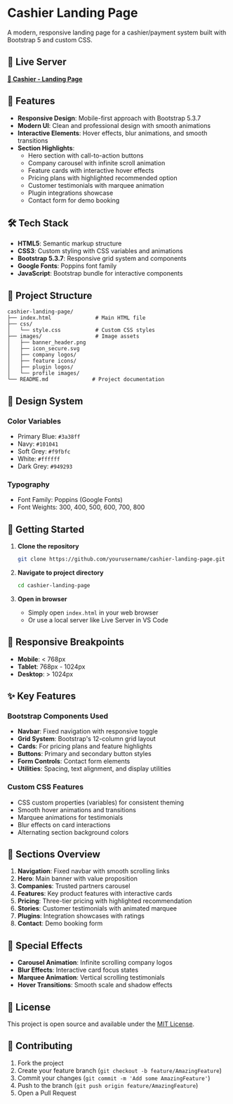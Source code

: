 # Cashier Landing Page

A modern, responsive landing page for a cashier/payment system built with Bootstrap 5 and custom CSS.

## 🚩 Live Server
**[🔗 Cashier - Landing Page](https://cashier-tech.netlify.app/)**

## 🚀 Features

- **Responsive Design**: Mobile-first approach with Bootstrap 5.3.7
- **Modern UI**: Clean and professional design with smooth animations
- **Interactive Elements**: Hover effects, blur animations, and smooth transitions
- **Section Highlights**:
  - Hero section with call-to-action buttons
  - Company carousel with infinite scroll animation
  - Feature cards with interactive hover effects
  - Pricing plans with highlighted recommended option
  - Customer testimonials with marquee animation
  - Plugin integrations showcase
  - Contact form for demo booking

## 🛠️ Tech Stack

- **HTML5**: Semantic markup structure
- **CSS3**: Custom styling with CSS variables and animations
- **Bootstrap 5.3.7**: Responsive grid system and components
- **Google Fonts**: Poppins font family
- **JavaScript**: Bootstrap bundle for interactive components

## 📁 Project Structure

```
cashier-landing-page/
├── index.html              # Main HTML file
├── css/
│   └── style.css           # Custom CSS styles
├── images/                 # Image assets
│   ├── banner_header.png
│   ├── icon_secure.svg
│   ├── company logos/
│   ├── feature icons/
│   ├── plugin logos/
│   └── profile images/
└── README.md              # Project documentation
```

## 🎨 Design System

### Color Variables
- Primary Blue: `#3a38ff`
- Navy: `#101041`
- Soft Grey: `#f9fbfc`
- White: `#ffffff`
- Dark Grey: `#949293`

### Typography
- Font Family: Poppins (Google Fonts)
- Font Weights: 300, 400, 500, 600, 700, 800

## 🚀 Getting Started

1. **Clone the repository**
   ```bash
   git clone https://github.com/yourusername/cashier-landing-page.git
   ```

2. **Navigate to project directory**
   ```bash
   cd cashier-landing-page
   ```

3. **Open in browser**
   - Simply open `index.html` in your web browser
   - Or use a local server like Live Server in VS Code

## 📱 Responsive Breakpoints

- **Mobile**: < 768px
- **Tablet**: 768px - 1024px
- **Desktop**: > 1024px

## ✨ Key Features

### Bootstrap Components Used
- **Navbar**: Fixed navigation with responsive toggle
- **Grid System**: Bootstrap's 12-column grid layout
- **Cards**: For pricing plans and feature highlights
- **Buttons**: Primary and secondary button styles
- **Form Controls**: Contact form elements
- **Utilities**: Spacing, text alignment, and display utilities

### Custom CSS Features
- CSS custom properties (variables) for consistent theming
- Smooth hover animations and transitions
- Marquee animations for testimonials
- Blur effects on card interactions
- Alternating section background colors

## 🎯 Sections Overview

1. **Navigation**: Fixed navbar with smooth scrolling links
2. **Hero**: Main banner with value proposition
3. **Companies**: Trusted partners carousel
4. **Features**: Key product features with interactive cards
5. **Pricing**: Three-tier pricing with highlighted recommendation
6. **Stories**: Customer testimonials with animated marquee
7. **Plugins**: Integration showcases with ratings
8. **Contact**: Demo booking form

## 🌟 Special Effects

- **Carousel Animation**: Infinite scrolling company logos
- **Blur Effects**: Interactive card focus states
- **Marquee Animation**: Vertical scrolling testimonials
- **Hover Transitions**: Smooth scale and shadow effects

## 📄 License

This project is open source and available under the [MIT License](LICENSE).

## 🤝 Contributing

1. Fork the project
2. Create your feature branch (`git checkout -b feature/AmazingFeature`)
3. Commit your changes (`git commit -m 'Add some AmazingFeature'`)
4. Push to the branch (`git push origin feature/AmazingFeature`)
5. Open a Pull Request

